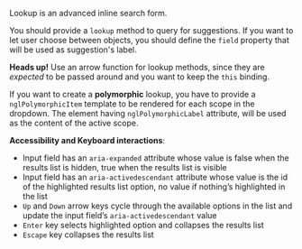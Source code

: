 Lookup is an advanced inline search form.

You should provide a `lookup` method to query for suggestions. If you want to let user choose between objects, you should define the `field` property that will be used as suggestion's label.

**Heads up!**  Use an arrow function for lookup methods, since they are *expected* to be passed around and you want to keep the `this` binding.

If you want to create a **polymorphic** lookup, you have to provide a `nglPolymorphicItem` template to be rendered for each scope in the dropdown. The element having `nglPolymorphicLabel` attribute, will be used as the content of the active scope.

**Accessibility and Keyboard interactions**:

  * Input field has an `aria-expanded` attribute whose value is false when the results list is hidden, true when the results list is visible
  * Input field has an `aria-activedescendant` attribute whose value is the id of the highlighted results list option, no value if nothing’s highlighted in the list
  * `Up` and `Down` arrow keys cycle through the available options in the list and update the input field’s `aria-activedescendant` value
  * `Enter` key selects highlighted option and collapses the results list
  * `Escape` key collapses the results list
